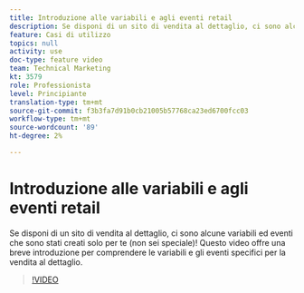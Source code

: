 ```yaml
---
title: Introduzione alle variabili e agli eventi retail
description: Se disponi di un sito di vendita al dettaglio, ci sono alcune variabili ed eventi che sono stati creati solo per te (non sei speciale)! Questo video offre una breve introduzione per comprendere le variabili e gli eventi specifici per la vendita al dettaglio.
feature: Casi di utilizzo
topics: null
activity: use
doc-type: feature video
team: Technical Marketing
kt: 3579
role: Professionista
level: Principiante
translation-type: tm+mt
source-git-commit: f3b3fa7d91b0cb21005b57768ca23ed6700fcc03
workflow-type: tm+mt
source-wordcount: '89'
ht-degree: 2%

---
```



# Introduzione alle variabili e agli eventi retail

Se disponi di un sito di vendita al dettaglio, ci sono alcune variabili ed eventi che sono stati creati solo per te (non sei speciale)! Questo video offre una breve introduzione per comprendere le variabili e gli eventi specifici per la vendita al dettaglio.

>[!VIDEO](https://video.tv.adobe.com/v/28750/?quality=12)
